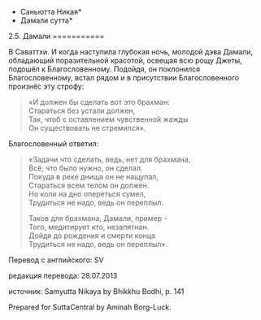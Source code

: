 * Саньютта Никая*
* Дамали сутта*

2\.5\. Дамали
\=\=\=\=\=\=\=\=\=\=\=

В Саваттхи\. И когда наступила глубокая ночь, молодой дэва Дамали, обладающий поразительной красотой, освещая всю рощу Джеты, подошёл к Благословенному\. Подойдя, он поклонился Благословенному, встал рядом и в присутствии Благословенного произнёс эту строфу:

> «И должен бы сделать вот это брахман:  
> Стараться без устали должен,  
> Так, чтоб с оставлением чувственной жажды  
> Он существовать не стремился»\.

Благословенный ответил:

> «Задачи что сделать, ведь, нет для брахмана,  
> Всё, что было нужно, он сделал\.  
> Покуда в реке днища он не нащупал,  
> Стараться всем телом он должен\.  
> Но коли на дно опереться сумел,  
> Трудиться не надо, ведь он переплыл\.  
>   
> Таков для брахмана, Дамали, пример \-  
> Того, медитирует кто, незапятнан\.  
> Дойдя до рождения и смерти конца  
> Трудиться не надо, ведь он переплыл»\.

Перевод с английского: SV

редакция перевода: 28\.07\.2013

источник: Samyutta Nikaya by Bhikkhu Bodhi, p\. 141

Prepared for SuttaCentral by Aminah Borg\-Luck\.